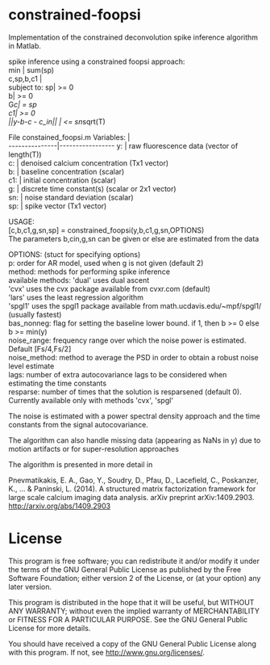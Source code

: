 # constrained-foopsi
Implementation of the constrained deconvolution spike inference algorithm in Matlab.

 spike inference using a constrained foopsi approach:   <br />
      min      | sum(sp)    <br />
    c,sp,b,c1  |            <br />
      subject to:  sp|  >= 0     <br />
                  b| >= 0         <br />
                   G*c| = sp        <br />
                    c1| >= 0          <br />
                  ||y-b-c - c_in|| | <= sn*sqrt(T)   <br />


File constained_foopsi.m
   Variables: |   <br />
---------------|-----------------
   y:    |  raw fluorescence data (vector of length(T))     <br />
   c:    |  denoised calcium concentration (Tx1 vector)     <br />
   b:    |  baseline concentration (scalar)                   <br />
  c1:    |  initial concentration (scalar)                    <br />
   g:    |  discrete time constant(s) (scalar or 2x1 vector) <br />
  sn:    |  noise standard deviation (scalar)                 <br />
  sp:    |   spike vector (Tx1 vector)                        <br />

   USAGE:  <br />
   [c,b,c1,g,sn,sp] = constrained_foopsi(y,b,c1,g,sn,OPTIONS)     <br />
   The parameters b,cin,g,sn can be given or else are estimated from the data

   OPTIONS: (stuct for specifying options)   <br />
         p: order for AR model, used when g is not given (default 2)   <br />
    method: methods for performing spike inference  <br />
   available methods: 'dual' uses dual ascent  <br />
                       'cvx' uses the cvx package available from cvxr.com (default)  <br />
                      'lars' uses the least regression algorithm   <br />
                     'spgl1' uses the spgl1 package available from math.ucdavis.edu/~mpf/spgl1/  (usually fastest)  <br />
   bas_nonneg:   flag for setting the baseline lower bound. if 1, then b >= 0 else b >= min(y)   <br />
   noise_range:  frequency range over which the noise power is estimated. Default [Fs/4,Fs/2]  <br />
   noise_method: method to average the PSD in order to obtain a robust noise level estimate  <br />
   lags:         number of extra autocovariance lags to be considered when estimating the time constants  <br />
   resparse: number of times that the solution is resparsened (default 0). Currently available only with methods 'cvx', 'spgl'  <br />
   

The noise is estimated with a power spectral density approach and the time constants from the signal autocovariance. 

The algorithm can also handle missing data (appearing as NaNs in y) due to motion artifacts or for super-resolution approaches

The algorithm is presented in more detail in

Pnevmatikakis, E. A., Gao, Y., Soudry, D., Pfau, D., Lacefield, C., Poskanzer, K., ... & Paninski, L. (2014). A structured matrix factorization framework for large scale calcium imaging data analysis. arXiv preprint arXiv:1409.2903. http://arxiv.org/abs/1409.2903

License
=======

This program is free software; you can redistribute it and/or
modify it under the terms of the GNU General Public License
as published by the Free Software Foundation; either version 2
of the License, or (at your option) any later version.

This program is distributed in the hope that it will be useful,
but WITHOUT ANY WARRANTY; without even the implied warranty of
MERCHANTABILITY or FITNESS FOR A PARTICULAR PURPOSE.  See the
GNU General Public License for more details.

You should have received a copy of the GNU General Public License
along with this program.  If not, see <http://www.gnu.org/licenses/>.
